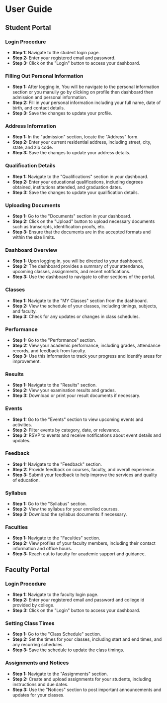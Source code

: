 # User Guide

## Student Portal

### Login Procedure
- **Step 1:** Navigate to the student login page.
- **Step 2:** Enter your registered email and password.
- **Step 3:** Click on the "Login" button to access your dashboard.

### Filling Out Personal Information
- **Step 1:** After logging in, You will be navigate to the personal information section or you manully go by clicking on profile then dashboard then admission and personal information.
- **Step 2:** Fill in your personal information including your full name, date of birth, and contact details.
- **Step 3:** Save the changes to update your profile.

### Address Information
- **Step 1:** In the "admission" section, locate the "Address" form.
- **Step 2:** Enter your current residential address, including street, city, state, and zip code.
- **Step 3:** Save the changes to update your address details.

### Qualification Details
- **Step 1:** Navigate to the "Qualifications" section in your dashboard.
- **Step 2:** Enter your educational qualifications, including degrees obtained, institutions attended, and graduation dates.
- **Step 3:** Save the changes to update your qualification details.

### Uploading Documents
- **Step 1:** Go to the "Documents" section in your dashboard.
- **Step 2:** Click on the "Upload" button to upload necessary documents such as transcripts, identification proofs, etc.
- **Step 3:** Ensure that the documents are in the accepted formats and within the size limits.

### Dashboard Overview
- **Step 1:** Upon logging in, you will be directed to your dashboard.
- **Step 2:** The dashboard provides a summary of your attendance, upcoming classes, assignments, and recent notifications.
- **Step 3:** Use the dashboard to navigate to other sections of the portal.

### Classes
- **Step 1:** Navigate to the "MY Classes" section from the dashboard.
- **Step 2:** View the schedule of your classes, including timings, subjects, and faculty.
- **Step 3:** Check for any updates or changes in class schedules.

### Performance
- **Step 1:** Go to the "Performance" section.
- **Step 2:** View your academic performance, including grades, attendance records, and feedback from faculty.
- **Step 3:** Use this information to track your progress and identify areas for improvement.

### Results
- **Step 1:** Navigate to the "Results" section.
- **Step 2:** View your examination results and grades.
- **Step 3:** Download or print your result documents if necessary.

### Events
- **Step 1:** Go to the "Events" section to view upcoming events and activities.
- **Step 2:** Filter events by category, date, or relevance.
- **Step 3:** RSVP to events and receive notifications about event details and updates.

### Feedback
- **Step 1:** Navigate to the "Feedback" section.
- **Step 2:** Provide feedback on courses, faculty, and overall experience.
- **Step 3:** Submit your feedback to help improve the services and quality of education.

### Syllabus
- **Step 1:** Go to the "Syllabus" section.
- **Step 2:** View the syllabus for your enrolled courses.
- **Step 3:** Download the syllabus documents if necessary.

### Faculties
- **Step 1:** Navigate to the "Faculties" section.
- **Step 2:** View profiles of your faculty members, including their contact information and office hours.
- **Step 3:** Reach out to faculty for academic support and guidance.

## Faculty Portal

### Login Procedure
- **Step 1:** Navigate to the faculty login page.
- **Step 2:** Enter your registered email and password and college id provided by college.
- **Step 3:** Click on the "Login" button to access your dashboard.

### Setting Class Times
- **Step 1:** Go to the "Class Schedule" section.
- **Step 2:** Set the times for your classes, including start and end times, and any recurring schedules.
- **Step 3:** Save the schedule to update the class timings.

### Assignments and Notices
- **Step 1:** Navigate to the "Assignments" section.
- **Step 2:** Create and upload assignments for your students, including instructions and due dates.
- **Step 3:** Use the "Notices" section to post important announcements and updates for your classes.
